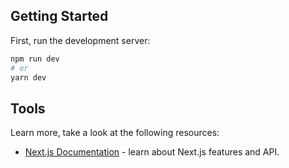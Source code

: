 ## Getting Started

First, run the development server:

```bash
npm run dev
# or
yarn dev
```

## Tools

Learn more, take a look at the following resources:

- [Next.js Documentation](https://nextjs.org/docs) - learn about Next.js features and API.
